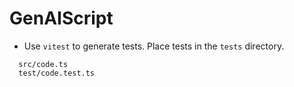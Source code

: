 # GenAIScript

- Use `vitest` to generate tests. Place tests in the `tests` directory.

```files
  src/code.ts
  test/code.test.ts
```